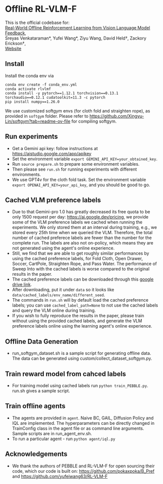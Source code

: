# Offline RL-VLM-F
This is the official codebase for:  
[Real-World Offline Reinforcement Learning from Vision Language Model Feedback](https://vsreyas.github.io/OfflineRL-VLMF-home/),   
Sreyas Venkataraman*, Yufei Wang*, Ziyu Wang, David Held&dagger;, Zackory Erickson&dagger;,   
[Website](https://vsreyas.github.io/OfflineRL-VLMF-home/)


## Install
Install the conda env via
```
conda env create -f conda_env.yml
conda activate rlvlmf
conda install -y pytorch==1.12.1 torchvision==0.13.1 torchaudio==0.12.1 cudatoolkit=11.3 -c pytorch  
pip install numpy==1.26.0
```

We use customized softgym envs (for cloth fold and straighten rope), as provided in `softgym` folder. Please refer to https://github.com/Xingyu-Lin/softgym?tab=readme-ov-file for compiling softgym. 


## Run experiments
- Get a Gemini api key: follow instructions at https://aistudio.google.com/app/apikey 
- Set the environment variable `export GEMINI_API_KEY=your_obtained_key`.
- Run `source prepare.sh` to prepare some environment variables.    
- Then please see `run.sh` for running experiments with different environments.    
- We use GPT4v for the cloth fold task. Set the environment variable `export OPENAI_API_KEY=your_api_key`, and you should be good to go.   

## Cached VLM preference labels
- Due to that Gemini-pro 1.0 has greatly decreased its free quota to be only 1500 request per day: https://ai.google.dev/pricing, we provide some of the VLM preference labels we cached when running the experiments. We only stored them at an interval during training, e.g., we stored every 25th time when we queried the VLM. Therefore, the total number of cached preferece labels are fewer than the number for the complete run. The labels are also not on-policy, which means they are not generated using the agent's online experience.  
- Still, we find that we are able to get roughly similar performances by using the cached preference labels, for Fold Cloth, Open Drawer, Soccer, CartPole, Straighten Rope, and Pass Water. The performance of Sweep Into with the cached labels is worse compared to the original results in the paper. 
- The cached preference labels can be downloaded through this [google drive link](https://drive.google.com/drive/folders/1dwvu6fhGJOTGRKEfH-pKrtNC6lH6LQHX?usp=sharing).  
- After downloading, put it under `data` so it looks like `data/cached_labels/env_name/different_seed`.  
- The commands in `run.sh` will by default load the cached preference labels; you can use `cached_label_path=None` to not use the cached labels and query the VLM online during training.   
- If you wish to fully reproduce the results in the paper, please train without using the provided cached labels, and generate the VLM preference labels online using the learning agent's online experience. 

## Offline Data Generation
- run_softgym_dataset.sh is a sample script for generating offline data. The data can be generated using custom/collect_dataset_softgym.py.

## Train reward model from cahced labels
- For training model using cached labels run `python train_PEBBLE.py`. run.sh gives a sample script.

## Train offline agents 
- The agents are provided in `agent`. Naive BC, GAIL, Diffusion Policy and IQL are implemented. The hyperparameters can be directly changed in TrainConfig class in the agent file or as command line arguments. Sample scripts are in run_agent_env.sh.
- To run a particular agent - run `python agent/iql.py`

## Acknowledgements
- We thank the authors of PEBBLE and RL-VLM-F for open sourcing their code, which our code is built on: https://github.com/pokaxpoka/B_Pref and https://github.com/yufeiwang63/RL-VLM-F


